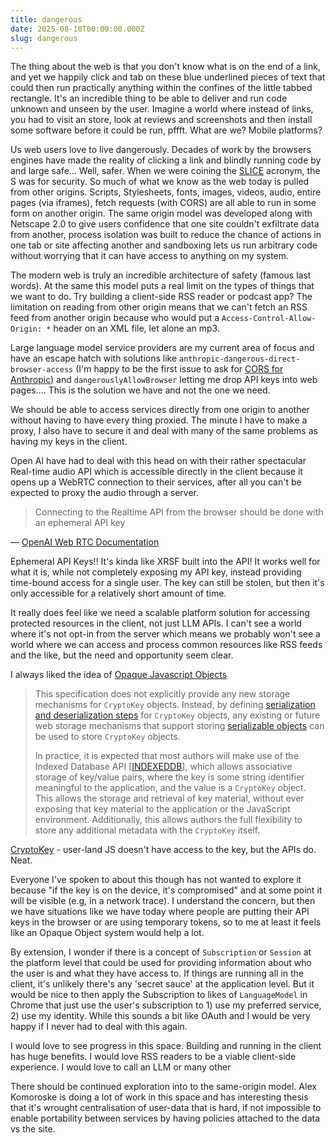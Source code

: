 ```yaml
---
title: dangerous
date: 2025-08-10T00:00:00.000Z
slug: dangerous
---
```


The thing about the web is that you don't know what is on the end of a link, and yet we happily click and tab on these blue underlined pieces of text that could then run practically anything within the confines of the little tabbed rectangle. It's an incredible thing to be able to deliver and run code unknown and unseen by the user. Imagine a world where instead of links, you had to visit an store, look at reviews and screenshots and then install some software before it could be run, pffft. What are we? Mobile platforms?

Us web users love to live dangerously. Decades of work by the browsers engines have made the reality of clicking a link and blindly running code by and large safe... Well, safer. When we were coining the [SLICE](https://paul.kinlan.me/slice-the-web/) acronym, the S was for security. So much of what we know as the web today is pulled from other origins. Scripts, Stylesheets, fonts, images, videos, audio, entire pages (via iframes), fetch requests (with CORS) are all able to run in some form on another origin. The same origin model was developed along with Netscape 2.0 to give users confidence that one site couldn't exfiltrate data from another, process isolation was built to reduce the chance of actions in one tab or site affecting another and sandboxing lets us run arbitrary code without worrying that it can have access to anything on my system.

The modern web is truly an incredible architecture of safety (famous last words). At the same this model puts a real limit on the types of things that we want to do. Try building a client-side RSS reader or podcast app? The limitation on reading from other origin means that we can't fetch an RSS feed from another origin because who would put a `Access-Control-Allow-Origin: *` header on an XML file, let alone an mp3.

Large language model service providers are my current area of focus and have an escape hatch with solutions like `anthropic-dangerous-direct-browser-access` (I'm happy to be the first issue to ask for [CORS for Anthropic](https://github.com/anthropics/anthropic-sdk-typescript/issues/219)) and `dangerouslyAllowBrowser` letting me drop API keys into web pages.... This is the solution we have and not the one we need.

We should be able to access services directly from one origin to another without having to have every thing proxied. The minute I have to make a proxy, I also have to secure it and deal with many of the same problems as having my keys in the client.

Open AI have had to deal with this head on with their rather spectacular Real-time audio API which is accessible directly in the client because it opens up a WebRTC connection to their services, after all you can't be expected to proxy the audio through a server.

> Connecting to the Realtime API from the browser should be done with an ephemeral API key

— [OpenAI Web RTC Documentation](https://platform.openai.com/docs/guides/realtime#:~:text=Connecting%20to%20the%20Realtime%20API%20from%20the%20browser%20should%20be%20done%20with%20an%20ephemeral%20API%20key%2C)

Ephemeral API Keys!! It's kinda like XRSF built into the API! It works well for what it is, while not completely exposing my API key, instead providing time-bound access for a single user. The key can still be stolen, but then it's only accessible for a relatively short amount of time.

It really does feel like we need a scalable platform solution for accessing protected resources in the client, not just LLM APIs. I can't see a world where it's not opt-in from the server which means we probably won't see a world where we can access and process common resources like RSS feeds and the like, but the need and opportunity seem clear.

I always liked the idea of [Opaque Javascript Objects](https://www.w3.org/TR/webcrypto/#:~:text=The%20handle%20represents,underlying%20cryptographic%20implementation)

> This specification does not explicitly provide any new storage mechanisms for `CryptoKey` objects. Instead, by defining [serialization and deserialization steps](https://www.w3.org/TR/webcrypto/#cryptokey-interface-serializable) for `CryptoKey` objects, any existing or future web storage mechanisms that support storing [serializable objects](https://www.w3.org/TR/webcrypto/#dfn-serializable-objects) can be used to store `CryptoKey` objects.
>
> In practice, it is expected that most authors will make use of the Indexed Database API \[[INDEXEDDB](https://www.w3.org/TR/webcrypto/#bib-indexeddb)\], which allows associative storage of key/value pairs, where the key is some string identifier meaningful to the application, and the value is a `CryptoKey` object. This allows the storage and retrieval of key material, without ever exposing that key material to the application or the JavaScript environment. Additionally, this allows authors the full flexibility to store any additional metadata with the `CryptoKey` itself.

[CryptoKey](https://www.w3.org/TR/webcrypto/#:~:text=This%20specification%20does%20not%20explicitly,used%20to%20store%20CryptoKey%20objects) - user-land JS doesn't have access to the key, but the APIs do. Neat.

Everyone I've spoken to about this though has not wanted to explore it because "if the key is on the device, it's compromised" and at some point it will be visible (e.g, in a network trace). I understand the concern, but then we have situations like we have today where people are putting their API keys in the browser or are using temporary tokens, so to me at least it feels like an Opaque Object system would help a lot.

By extension, I wonder if there is a concept of `Subscription` or `Session` at the platform level that could be used for providing information about who the user is and what they have access to. If things are running all in the client, it's unlikely there's any 'secret sauce' at the application level. But it would be nice to then apply the Subscription to likes of `LanguageModel` in Chrome that just use the user's subscription to 1) use my preferred service, 2) use my identity. While this sounds a bit like OAuth and I would be very happy if I never had to deal with this again.

I would love to see progress in this space. Building and running in the client has huge benefits. I would love RSS readers to be a viable client-side experience. I would love to call an LLM or many other

There should be continued exploration into to the same-origin model. Alex Komoroske is doing a lot of work in this space and has interesting thesis that it's wrought centralisation of user-data that is hard, if not impossible to enable portability between services by having policies attached to the data vs the site.
